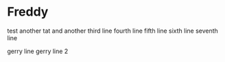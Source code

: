 Freddy
======

test
another tat
and another
third line
fourth line
fifth line
sixth line
seventh line

gerry line
gerry line 2

